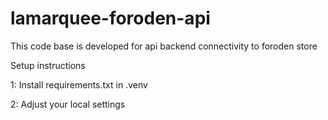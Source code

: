 # lamarquee-foroden-api
This code base is developed for api backend connectivity to foroden store

Setup instructions

1: Install requirements.txt in .venv

2: Adjust your local settings
